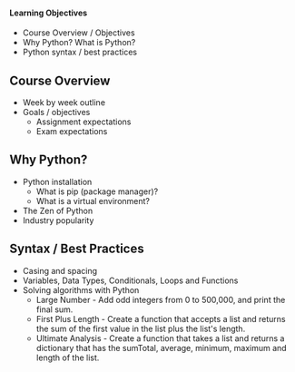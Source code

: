#### Learning Objectives
-   Course Overview / Objectives
-   Why Python? What is Python?
-   Python syntax / best practices

## Course Overview
-   Week by week outline
-   Goals / objectives
    -   Assignment expectations
    -   Exam expectations

## Why Python?
-   Python installation
    -   What is pip (package manager)?
    -   What is a virtual environment?
-   The Zen of Python
-   Industry popularity

## Syntax / Best Practices
-   Casing and spacing
-   Variables, Data Types, Conditionals, Loops and Functions
-   Solving algorithms with Python
    -   Large Number - Add odd integers from 0 to 500,000, and print the final sum.
    -   First Plus Length - Create a function that accepts a list and returns the sum of the first value in the list plus the list's length.
    -   Ultimate Analysis - Create a function that takes a list and returns a dictionary that has the sumTotal, average, minimum, maximum and length of the list.
